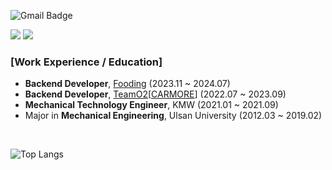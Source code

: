 
<!-- Hello, I'm a backend developer specializing in Node.js. -->

![Gmail Badge](https://img.shields.io/badge/parkjh9370@gmail.com-d14836?style=flat-square&logo=Gmail&logoColor=white&link=mailto:parkjh9370@gmail.com)

[<img target='_blank' src="https://img.shields.io/badge/Portfolio-%23026AA7.svg?style=for-the-badge&logo=Trello&logoColor=white"/>](https://parkjh9370-portfolio.vercel.app/)
[<img target='_blank' src="https://img.shields.io/badge/Velog-20C997?style=for-the-badge&logo=Velog&logoColor=white"/>](https://velog.io/@jaehyeon23)
<br />
### [Work Experience / Education]
- **Backend Developer**, [Fooding](https://fooding.io/?gad_source=1&gclid=Cj0KCQjwqdqvBhCPARIsANrmZhNi_kJo1YnvY5cVmsd3ySdk3lVHCQvnhax-hsqlISoFbkfyGDO-HpQaAqqSEALw_wcB) (2023.11 ~ 2024.07)
- **Backend Developer**, [TeamO2](https://teamo2.kr/)[<a href="https://carmore.kr/home/">CARMORE</a>] (2022.07 ~ 2023.09)
- **Mechanical Technology Engineer**, KMW (2021.01 ~ 2021.09)
- Major in **Mechanical Engineering**, Ulsan University (2012.03 ~ 2019.02)
<!--
### [Skills] <br/>
![NodeJS](https://img.shields.io/badge/node.js-6DA55F?style=for-the-badge&logo=node.js&logoColor=white) ![NestJS](https://img.shields.io/badge/nestjs-%23E0234E.svg?style=for-the-badge&logo=nestjs&logoColor=white) ![TypeScript](https://img.shields.io/badge/typescript-%23007ACC.svg?style=for-the-badge&logo=typescript&logoColor=white) ![MySQL](https://img.shields.io/badge/mysql-4479A1.svg?style=for-the-badge&logo=mysql&logoColor=white) ![MongoDB](https://img.shields.io/badge/MongoDB-%234ea94b.svg?style=for-the-badge&logo=mongodb&logoColor=white) ![Docker](https://img.shields.io/badge/docker-%230db7ed.svg?style=for-the-badge&logo=docker&logoColor=white) ![RabbitMQ](https://img.shields.io/badge/Rabbitmq-FF6600?style=for-the-badge&logo=rabbitmq&logoColor=white) ![Redis](https://img.shields.io/badge/redis-%23DD0031.svg?style=for-the-badge&logo=redis&logoColor=white)
 -->

 <br/>

![Top Langs](https://github-readme-stats.vercel.app/api/top-langs/?username=parkjh9370&layout=compact&theme=dracula&langs_count=6)

<!-- ![Jaehyeon's github stats](https://github-readme-stats.vercel.app/api?username=parkjh9370&show_icons=true&theme=dracula&hide=stars,issues) -->
 
<!-- <br /> -->

<!-- <h2> My Languages Skill & Stack </h2> -->

 <!-- <img src="https://img.shields.io/badge/Node.js-339933?style=flat-square&logo=Javascript&logoColor=white"/> ![TypeScript](https://img.shields.io/badge/typescript-%23007ACC.svg?style=flat-squar&logo=typescript&logoColor=white)  <img src="https://img.shields.io/badge/Javascript-F7DF1E?style=flat-square&logo=Javascript&logoColor=black"/> <img src="https://img.shields.io/badge/Mysql-4479A1?style=flat-square&logo=Mysql&logoColor=white"/> <img src="https://img.shields.io/badge/HTML5-E34F26?style=flat-square&logo=HTML5&logoColor=white"/> <img src="https://img.shields.io/badge/CSS3-1572B6?style=flat-square&logo=CSS3&logoColor=white"/> <img src="https://img.shields.io/badge/Express-000000?style=flat-square&logo=Express&logoColor=white"/> <img src="https://img.shields.io/badge/Sequelize-52B0E7?style=flat-square&logo=Sequelize&logoColor=white"/> <img src="https://img.shields.io/badge/Nginx-009639?style=flat-square&logo=Nginx&logoColor=white"/> <img src="https://img.shields.io/badge/Docker-2496ED?style=flat-square&logo=Docker&logoColor=white"/> <img src="https://img.shields.io/badge/Amazon AWS-232F3E?style=flat-square&logo=Amazon AWS&logoColor=white"/> <img src="https://img.shields.io/badge/React-61DAFB?style=flat-square&logo=React&logoColor=white"/> <img src="https://img.shields.io/badge/styled-components-DB7093?style=flat-square&logo=styled-components&logoColor=white"/> -->

<!-- <br /> -->


<!-- https://cocoon1787.tistory.com/827 -->
